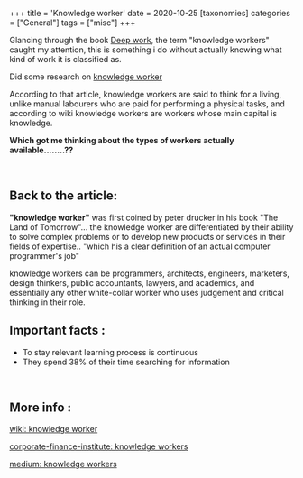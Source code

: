 +++
title = 'Knowledge worker'
date = 2020-10-25
[taxonomies]
categories = ["General"]
tags = ["misc"]
+++


Glancing through the book [Deep work](https://www.amazon.com/gp/product/1455586692/ref=as_li_tl?ie=UTF8&camp=1789&creative=9325&creativeASIN=1455586692&linkCode=as2&tag=daveads-20&linkId=383da9e80b4b22401dcdef4c58418841), the term "knowledge workers" caught my attention, this is something i do without actually knowing what kind of work it is classified as.

Did some research on [knowledge worker](https://corporatefinanceinstitute.com/resources/knowledge/other/knowledge-workers/)

According to that article, knowledge workers are said to think for a living, unlike manual labourers who are paid for performing a physical tasks, and according to wiki knowledge workers are workers whose main capital is knowledge.

**Which got me thinking about the types of workers actually available........??**


<br>

## Back to the article:

**"knowledge worker"** was first coined by peter drucker in
his book "The Land of Tomorrow"...  the knowledge worker are differentiated by their ability to solve complex problems or to develop new products or services in their fields of expertise.. "which his a clear definition of an actual computer programmer's job"


knowledge workers can be programmers, architects, engineers, marketers, design thinkers, public accountants, lawyers, and academics, and essentially any other white-collar worker who uses judgement and critical thinking in their role.
 

## Important facts :

* To stay relevant learning process is continuous
* They spend 38% of their time searching for information
<br>

## More info :

[wiki: knowledge worker](https://en.wikipedia.org/wiki/Knowledge_worker)

[corporate-finance-institute: knowledge workers](https://corporatefinanceinstitute.com/resources/knowledge/other/knowledge-workers/)

[medium: knowledge workers](https://medium.com/snipply/knowledge-workers-information-life-cycles-and-content-silos-oh-my-a4263eed427)


